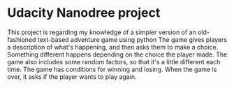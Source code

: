 # Udacity Nanodree project 

This project is regarding my knowledge of a simpler version of an old-fashioned text-based adventure game using python 
The game gives players a description of what's happening, and then asks them to make a choice.
Something different happens depending on the choice the player made.
The game also includes some random factors, so that it's a little different each time.
The game has conditions for winning and losing.
When the game is over, it asks if the player wants to play again.
